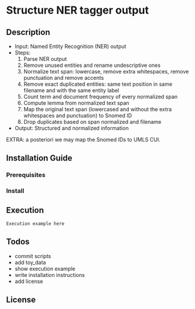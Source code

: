 # Structure NER tagger output

## Description

- Input: Named Entity Recognition (NER) output
- Steps: 
    1. Parse NER output
    2. Remove unused entities and rename undescriptive ones
    3. Normalize text span: lowercase, remove extra whitespaces, remove punctuation and remove accents
    4. Remove exact duplicated entities: same text position in same filename and with the same entity label
    5. Count term and document frequency of every normalized span
    6. Compute lemma from normalized text span
    7. Map the original text span (lowercased and without the extra whitespaces and punctuation) to Snomed ID
    8. Drop duplicates based on span normalized and filename
- Output: Structured and normalized information

EXTRA: a posteriori we may map the Snomed IDs to UMLS CUI.

## Installation Guide
### Prerequisites
### Install
## Execution
```
Execution example here
```
## Todos

  - commit scripts
  - add toy_data
  - show execution example
  - write installation instructions
  - add license


License
----




